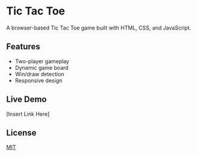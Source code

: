 # Tic Tac Toe

A browser-based Tic Tac Toe game built with HTML, CSS, and JavaScript.

## Features

- Two-player gameplay
- Dynamic game board
- Win/draw detection
- Responsive design

## Live Demo

[Insert Link Here]

## License

[MIT](LICENSE)
